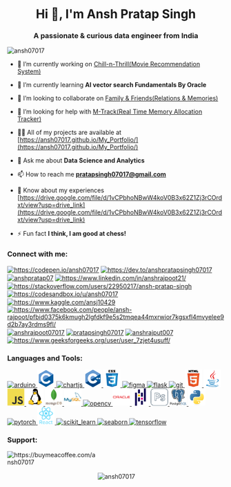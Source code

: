<h1 align="center">Hi 👋, I'm Ansh Pratap Singh</h1>
<h3 align="center">A passionate & curious data engineer from India</h3>

<p align="left"> <img src="https://komarev.com/ghpvc/?username=ansh07017&label=Profile%20views&color=0e75b6&style=flat" alt="ansh07017" /> </p>

- 🔭 I’m currently working on [Chill-n-Thrill(Movie Recommendation System)](https://github.com/Ansh07017/Movie-Suggestor)

- 🌱 I’m currently learning **AI vector search Fundamentals By Oracle**

- 👯 I’m looking to collaborate on [Family & Friends(Relations & Memories)](https://github.com/Ansh07017/Family---Friends)

- 🤝 I’m looking for help with [M-Track(Real Time Memory Allocation Tracker)](https://github.com/Ansh07017/Memory-Allocation-Tracker)

- 👨‍💻 All of my projects are available at [https://ansh07017.github.io/My_Portfolio/](https://ansh07017.github.io/My_Portfolio/)

- 💬 Ask me about **Data Science and Analytics**

- 📫 How to reach me **pratapsingh07017@gmail.com**

- 📄 Know about my experiences [https://drive.google.com/file/d/1vCPbhoNBwW4koV0B3x62Z1Zj3rCOrdxt/view?usp=drive_link](https://drive.google.com/file/d/1vCPbhoNBwW4koV0B3x62Z1Zj3rCOrdxt/view?usp=drive_link)

- ⚡ Fun fact **I think, I am good at chess!**

<h3 align="left">Connect with me:</h3>
<p align="left">
<a href="https://codepen.io/https://codepen.io/ansh07017" target="blank"><img align="center" src="https://raw.githubusercontent.com/rahuldkjain/github-profile-readme-generator/master/src/images/icons/Social/codepen.svg" alt="https://codepen.io/ansh07017" height="30" width="40" /></a>
<a href="https://dev.to/https://dev.to/anshpratapsingh07017" target="blank"><img align="center" src="https://raw.githubusercontent.com/rahuldkjain/github-profile-readme-generator/master/src/images/icons/Social/devto.svg" alt="https://dev.to/anshpratapsingh07017" height="30" width="40" /></a>
<a href="https://twitter.com/anshpratap07" target="blank"><img align="center" src="https://raw.githubusercontent.com/rahuldkjain/github-profile-readme-generator/master/src/images/icons/Social/twitter.svg" alt="anshpratap07" height="30" width="40" /></a>
<a href="https://linkedin.com/in/https://www.linkedin.com/in/anshrajpoot21/" target="blank"><img align="center" src="https://raw.githubusercontent.com/rahuldkjain/github-profile-readme-generator/master/src/images/icons/Social/linked-in-alt.svg" alt="https://www.linkedin.com/in/anshrajpoot21/" height="30" width="40" /></a>
<a href="https://stackoverflow.com/users/https://stackoverflow.com/users/22950217/ansh-pratap-singh" target="blank"><img align="center" src="https://raw.githubusercontent.com/rahuldkjain/github-profile-readme-generator/master/src/images/icons/Social/stack-overflow.svg" alt="https://stackoverflow.com/users/22950217/ansh-pratap-singh" height="30" width="40" /></a>
<a href="https://codesandbox.com/https://codesandbox.io/u/ansh07017" target="blank"><img align="center" src="https://raw.githubusercontent.com/rahuldkjain/github-profile-readme-generator/master/src/images/icons/Social/codesandbox.svg" alt="https://codesandbox.io/u/ansh07017" height="30" width="40" /></a>
<a href="https://kaggle.com/https://www.kaggle.com/ansj10429" target="blank"><img align="center" src="https://raw.githubusercontent.com/rahuldkjain/github-profile-readme-generator/master/src/images/icons/Social/kaggle.svg" alt="https://www.kaggle.com/ansj10429" height="30" width="40" /></a>
<a href="https://fb.com/https://www.facebook.com/people/ansh-rajpoot/pfbid0375k6kmugh2lgfdkf9e5s2tmqea44mxrwior7kgsxfl4mvyelee9d2b7ay3rdms9fl/" target="blank"><img align="center" src="https://raw.githubusercontent.com/rahuldkjain/github-profile-readme-generator/master/src/images/icons/Social/facebook.svg" alt="https://www.facebook.com/people/ansh-rajpoot/pfbid0375k6kmugh2lgfdkf9e5s2tmqea44mxrwior7kgsxfl4mvyelee9d2b7ay3rdms9fl/" height="30" width="40" /></a>
<a href="https://instagram.com/anshrajpoot07017" target="blank"><img align="center" src="https://raw.githubusercontent.com/rahuldkjain/github-profile-readme-generator/master/src/images/icons/Social/instagram.svg" alt="anshrajpoot07017" height="30" width="40" /></a>
<a href="https://www.hackerrank.com/pratapsingh07017" target="blank"><img align="center" src="https://raw.githubusercontent.com/rahuldkjain/github-profile-readme-generator/master/src/images/icons/Social/hackerrank.svg" alt="pratapsingh07017" height="30" width="40" /></a>
<a href="https://www.leetcode.com/anshrajput007" target="blank"><img align="center" src="https://raw.githubusercontent.com/rahuldkjain/github-profile-readme-generator/master/src/images/icons/Social/leet-code.svg" alt="anshrajput007" height="30" width="40" /></a>
<a href="https://auth.geeksforgeeks.org/user/https://www.geeksforgeeks.org/user/user_7zjet4usuff/" target="blank"><img align="center" src="https://raw.githubusercontent.com/rahuldkjain/github-profile-readme-generator/master/src/images/icons/Social/geeks-for-geeks.svg" alt="https://www.geeksforgeeks.org/user/user_7zjet4usuff/" height="30" width="40" /></a>
</p>

<h3 align="left">Languages and Tools:</h3>
<p align="left"> <a href="https://www.arduino.cc/" target="_blank" rel="noreferrer"> <img src="https://cdn.worldvectorlogo.com/logos/arduino-1.svg" alt="arduino" width="40" height="40"/> </a> <a href="https://www.cprogramming.com/" target="_blank" rel="noreferrer"> <img src="https://raw.githubusercontent.com/devicons/devicon/master/icons/c/c-original.svg" alt="c" width="40" height="40"/> </a> <a href="https://www.chartjs.org" target="_blank" rel="noreferrer"> <img src="https://www.chartjs.org/media/logo-title.svg" alt="chartjs" width="40" height="40"/> </a> <a href="https://www.w3schools.com/cpp/" target="_blank" rel="noreferrer"> <img src="https://raw.githubusercontent.com/devicons/devicon/master/icons/cplusplus/cplusplus-original.svg" alt="cplusplus" width="40" height="40"/> </a> <a href="https://www.w3schools.com/css/" target="_blank" rel="noreferrer"> <img src="https://raw.githubusercontent.com/devicons/devicon/master/icons/css3/css3-original-wordmark.svg" alt="css3" width="40" height="40"/> </a> <a href="https://www.figma.com/" target="_blank" rel="noreferrer"> <img src="https://www.vectorlogo.zone/logos/figma/figma-icon.svg" alt="figma" width="40" height="40"/> </a> <a href="https://flask.palletsprojects.com/" target="_blank" rel="noreferrer"> <img src="https://www.vectorlogo.zone/logos/pocoo_flask/pocoo_flask-icon.svg" alt="flask" width="40" height="40"/> </a> <a href="https://git-scm.com/" target="_blank" rel="noreferrer"> <img src="https://www.vectorlogo.zone/logos/git-scm/git-scm-icon.svg" alt="git" width="40" height="40"/> </a> <a href="https://www.w3.org/html/" target="_blank" rel="noreferrer"> <img src="https://raw.githubusercontent.com/devicons/devicon/master/icons/html5/html5-original-wordmark.svg" alt="html5" width="40" height="40"/> </a> <a href="https://www.java.com" target="_blank" rel="noreferrer"> <img src="https://raw.githubusercontent.com/devicons/devicon/master/icons/java/java-original.svg" alt="java" width="40" height="40"/> </a> <a href="https://developer.mozilla.org/en-US/docs/Web/JavaScript" target="_blank" rel="noreferrer"> <img src="https://raw.githubusercontent.com/devicons/devicon/master/icons/javascript/javascript-original.svg" alt="javascript" width="40" height="40"/> </a> <a href="https://www.linux.org/" target="_blank" rel="noreferrer"> <img src="https://raw.githubusercontent.com/devicons/devicon/master/icons/linux/linux-original.svg" alt="linux" width="40" height="40"/> </a> <a href="https://www.mongodb.com/" target="_blank" rel="noreferrer"> <img src="https://raw.githubusercontent.com/devicons/devicon/master/icons/mongodb/mongodb-original-wordmark.svg" alt="mongodb" width="40" height="40"/> </a> <a href="https://www.mysql.com/" target="_blank" rel="noreferrer"> <img src="https://raw.githubusercontent.com/devicons/devicon/master/icons/mysql/mysql-original-wordmark.svg" alt="mysql" width="40" height="40"/> </a> <a href="https://opencv.org/" target="_blank" rel="noreferrer"> <img src="https://www.vectorlogo.zone/logos/opencv/opencv-icon.svg" alt="opencv" width="40" height="40"/> </a> <a href="https://www.oracle.com/" target="_blank" rel="noreferrer"> <img src="https://raw.githubusercontent.com/devicons/devicon/master/icons/oracle/oracle-original.svg" alt="oracle" width="40" height="40"/> </a> <a href="https://pandas.pydata.org/" target="_blank" rel="noreferrer"> <img src="https://raw.githubusercontent.com/devicons/devicon/2ae2a900d2f041da66e950e4d48052658d850630/icons/pandas/pandas-original.svg" alt="pandas" width="40" height="40"/> </a> <a href="https://www.photoshop.com/en" target="_blank" rel="noreferrer"> <img src="https://raw.githubusercontent.com/devicons/devicon/master/icons/photoshop/photoshop-line.svg" alt="photoshop" width="40" height="40"/> </a> <a href="https://www.postgresql.org" target="_blank" rel="noreferrer"> <img src="https://raw.githubusercontent.com/devicons/devicon/master/icons/postgresql/postgresql-original-wordmark.svg" alt="postgresql" width="40" height="40"/> </a> <a href="https://www.python.org" target="_blank" rel="noreferrer"> <img src="https://raw.githubusercontent.com/devicons/devicon/master/icons/python/python-original.svg" alt="python" width="40" height="40"/> </a> <a href="https://pytorch.org/" target="_blank" rel="noreferrer"> <img src="https://www.vectorlogo.zone/logos/pytorch/pytorch-icon.svg" alt="pytorch" width="40" height="40"/> </a> <a href="https://reactjs.org/" target="_blank" rel="noreferrer"> <img src="https://raw.githubusercontent.com/devicons/devicon/master/icons/react/react-original-wordmark.svg" alt="react" width="40" height="40"/> </a> <a href="https://scikit-learn.org/" target="_blank" rel="noreferrer"> <img src="https://upload.wikimedia.org/wikipedia/commons/0/05/Scikit_learn_logo_small.svg" alt="scikit_learn" width="40" height="40"/> </a> <a href="https://seaborn.pydata.org/" target="_blank" rel="noreferrer"> <img src="https://seaborn.pydata.org/_images/logo-mark-lightbg.svg" alt="seaborn" width="40" height="40"/> </a> <a href="https://www.tensorflow.org" target="_blank" rel="noreferrer"> <img src="https://www.vectorlogo.zone/logos/tensorflow/tensorflow-icon.svg" alt="tensorflow" width="40" height="40"/> </a> </p>

<h3 align="left">Support:</h3>
<p><a href="https://www.buymeacoffee.com/https://buymeacoffee.com/ansh07017"> <img align="left" src="https://cdn.buymeacoffee.com/buttons/v2/default-yellow.png" height="50" width="210" alt="https://buymeacoffee.com/ansh07017" /></a></p><br><br>

<p><img align="center" src="https://github-readme-stats.vercel.app/api/top-langs?username=ansh07017&show_icons=true&locale=en&layout=compact" alt="ansh07017" /></p>

